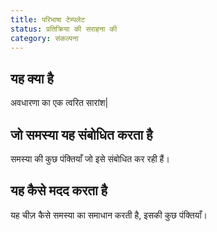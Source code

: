 ```yaml
---
title: परिभाषा टेम्पलेट
status: प्रतिक्रिया की सराहना की
category: संकल्पना
---
```


## यह क्या है
अवधारणा का एक त्वरित सारांश|

## जो समस्या यह संबोधित करता है
समस्या की कुछ पंक्तियाँ जो इसे संबोधित कर रही हैं।

## यह कैसे मदद करता है
यह चीज़ कैसे समस्या का समाधान करती है, इसकी कुछ पंक्तियाँ।
